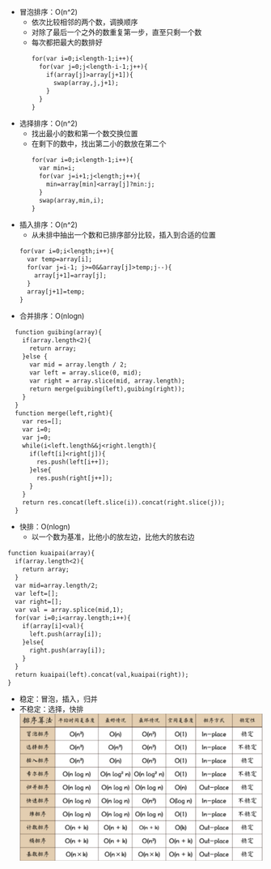 * 冒泡排序：O(n^2)
  * 依次比较相邻的两个数，调换顺序
  * 对除了最后一个之外的数重复第一步，直至只剩一个数
  * 每次都把最大的数排好
    ```
    for(var i=0;i<length-1;i++){
      for(var j=0;j<length-i-1;j++){
        if(array[j]>array[j+1]){
          swap(array,j,j+1);
        }
      }
    }
    ```
* 选择排序：O(n^2)
  * 找出最小的数和第一个数交换位置
  * 在剩下的数中，找出第二小的数放在第二个
    ```
    for(var i=0;i<length-1;i++){
      var min=i;
      for(var j=i+1;j<length;j++){
        min=array[min]<array[j]?min:j;
      }
      swap(array,min,i);
    }
    ```
* 插入排序：O(n^2)
  * 从未排中抽出一个数和已排序部分比较，插入到合适的位置
  ```
  for(var i=0;i<length;i++){
    var temp=array[i];
    for(var j=i-1; j>=0&&array[j]>temp;j--){
      array[j+1]=array[j];
    }
    array[j+1]=temp;
  }
  ```
* 合并排序：O(nlogn)
```
  function guibing(array){
    if(array.length<2){
      return array;
    }else {
      var mid = array.length / 2;
      var left = array.slice(0, mid);
      var right = array.slice(mid, array.length);
      return merge(guibing(left),guibing(right));
    }
  }
  function merge(left,right){
    var res=[];
    var i=0;
    var j=0;
    while(i<left.length&&j<right.length){
      if(left[i]<right[j]){
        res.push(left[i++]);
      }else{
        res.push(right[j++]);
      }
    }
    return res.concat(left.slice(i)).concat(right.slice(j));
  }
```
* 快排：O(nlogn)
  * 以一个数为基准，比他小的放左边，比他大的放右边
```
function kuaipai(array){
  if(array.length<2){
    return array;
  }
  var mid=array.length/2;
  var left=[];
  var right=[];
  var val = array.splice(mid,1);
  for(var i=0;i<array.length;i++){
    if(array[i]<val){
      left.push(array[i]);
    }else{
      right.push(array[i]);
    }
  }
  return kuaipai(left).concat(val,kuaipai(right));
}
```
* 稳定：冒泡，插入，归并
* 不稳定：选择，快排
![image](https://github.com/lihanruiwork/doc/blob/main/img/%E6%8E%92%E5%BA%8F.png)
